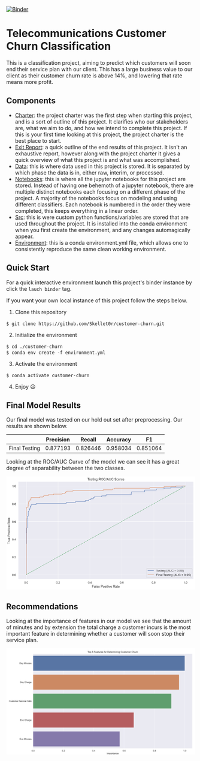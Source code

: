 [![Binder](https://mybinder.org/badge_logo.svg)](https://mybinder.org/v2/gh/Skellet0r/customer-churn/master)

# Telecommunications Customer Churn Classification

This is a classification project, aiming to predict which customers will soon end their service plan with our client.
This has a large business value to our client as their customer churn rate is above 14%, and lowering that rate means
more profit.

## Components

- [Charter](docs/project/charter.md): the project charter was the first step when
  starting this project, and is a sort of outline of this project. It clarifies
  who our stakeholders are, what we aim to do, and how we intend to complete this
  project. If this is your first time looking at this project, the project charter
  is the best place to start.
- [Exit Report](docs/project/exit-report.md): a quick outline of the end results of this
  project. It isn't an exhaustive report, however along with the project charter it gives
  a quick overview of what this project is and what was accomplished.
- [Data](data/): this is where data used in this project is stored. It is separated by
  which phase the data is in, either raw, interim, or processed.
- [Notebooks](notebooks/): this is where all the jupyter notebooks for this project are
  stored. Instead of having one behemoth of a jupyter notebook, there are multiple
  distinct notebooks each focusing on a different phase of the project. A majority
  of the notebooks focus on modeling and using different classifiers. Each notebook
  is numbered in the order they were completed, this keeps everything in a linear
  order.
- [Src](src/): this is were custom python functions/variables are stored that are
  used throughout the project. It is installed into the conda environment when
  you first create the environment, and any changes automagically appear.
- [Environment](environment.yml): this is a conda environment.yml file, which allows
  one to consistently reproduce the same clean working environment.

## Quick Start

For a quick interactive environment launch this project's binder instance by click the
`lauch binder` tag.

If you want your own local instance of this project follow the steps below.

1. Clone this repository

```shell
$ git clone https://github.com/Skellet0r/customer-churn.git
```

2. Initialize the environment

```shell
$ cd ./customer-churn
$ conda env create -f environment.yml
```

3. Activate the environment

```shell
$ conda activate customer-churn
```

4. Enjoy 😃

## Final Model Results

Our final model was tested on our hold out set after preprocessing. Our results are shown below.

|               | Precision | Recall   | Accuracy | F1       |
| ------------- | --------- | -------- | -------- | -------- |
| Final Testing | 0.877193  | 0.826446 | 0.958034 | 0.851064 |

Looking at the ROC/AUC Curve of the model we can see it has a great degree of separability between the two classes.

![ROC/AUC Curve Testing](docs/visuals/04-final-model-roc-auc-curve.png)

## Recommendations

Looking at the importance of features in our model we see that the amount of minutes and by extension the total charge a customer incurs is the
most important feature in determining whether a customer will soon stop their service plan.

![Feature Importance Top 5](docs/visuals/01-top-5-features.svg)
